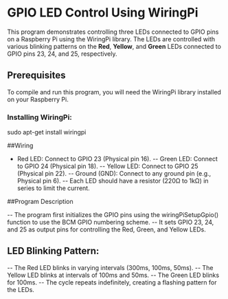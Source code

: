 # GPIO LED Control Using WiringPi

This program demonstrates controlling three LEDs connected to GPIO pins on a Raspberry Pi using the WiringPi library. The LEDs are controlled with various blinking patterns on the **Red**, **Yellow**, and **Green** LEDs connected to GPIO pins 23, 24, and 25, respectively.

## Prerequisites

To compile and run this program, you will need the WiringPi library installed on your Raspberry Pi.

### Installing WiringPi:
sudo apt-get install wiringpi

##Wiring

 * Red LED: Connect to GPIO 23 (Physical pin 16).
-- Green LED: Connect to GPIO 24 (Physical pin 18).
-- Yellow LED: Connect to GPIO 25 (Physical pin 22).
-- Ground (GND): Connect to any ground pin (e.g., Physical pin 6).
-- Each LED should have a resistor (220Ω to 1kΩ) in series to limit the current.

##Program Description

-- The program first initializes the GPIO pins using the wiringPiSetupGpio() function to use the BCM GPIO numbering scheme. 
-- It sets GPIO 23, 24, and 25 as output pins for controlling the Red, Green, and Yellow LEDs.

## LED Blinking Pattern:
-- The Red LED blinks in varying intervals (300ms, 100ms, 50ms).
-- The Yellow LED blinks at intervals of 100ms and 50ms.
-- The Green LED blinks for 100ms.
-- The cycle repeats indefinitely, creating a flashing pattern for the LEDs.

